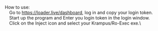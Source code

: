 How to use:\
&emsp;Go to https://loader.live/dashboard, log in and copy your login token.\
&emsp;Start up the program and Enter you login token in the login window.\
&emsp;Click on the Inject icon and select your Krampus/Ro-Exec exe.\
